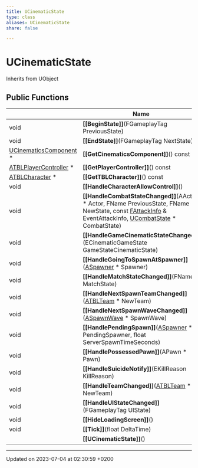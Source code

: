 ```yaml
---
title: UCinematicState
type: class
aliases: UCinematicState
share: false

---
```


# UCinematicState





Inherits from UObject

## Public Functions

|                | Name           |
| -------------- | -------------- |
| void | **[[BeginState]]**(FGameplayTag PreviousState) |
| void | **[[EndState]]**(FGameplayTag NextState) |
| [UCinematicsComponent](/docs/SDK/Source/Classes/classUCinematicsComponent.md) * | **[[GetCinematicsComponent]]**() const |
| [ATBLPlayerController](/docs/SDK/Source/Classes/classATBLPlayerController.md) * | **[[GetPlayerController]]**() const |
| [ATBLCharacter](/docs/SDK/Source/Classes/classATBLCharacter.md) * | **[[GetTBLCharacter]]**() const |
| void | **[[HandleCharacterAllowControl]]**() |
| void | **[[HandleCombatStateChanged]]**(AActor * Actor, FName PreviousState, FName NewState, const [FAttackInfo](/docs/SDK/Source/Classes/structFAttackInfo.md) & EventAttackInfo, [UCombatState](/docs/SDK/Source/Classes/classUCombatState.md) * CombatState) |
| void | **[[HandleGameCinematicStateChanged]]**(ECinematicGameState GameStateCinematicState) |
| void | **[[HandleGoingToSpawnAtSpawner]]**([ASpawner](/docs/SDK/Source/Classes/classASpawner.md) * Spawner) |
| void | **[[HandleMatchStateChanged]]**(FName MatchState) |
| void | **[[HandleNextSpawnTeamChanged]]**([ATBLTeam](/docs/SDK/Source/Classes/classATBLTeam.md) * NewTeam) |
| void | **[[HandleNextSpawnWaveChanged]]**([ASpawnWave](/docs/SDK/Source/Classes/classASpawnWave.md) * SpawnWave) |
| void | **[[HandlePendingSpawn]]**([ASpawner](/docs/SDK/Source/Classes/classASpawner.md) * PendingSpawner, float ServerSpawnTimeSeconds) |
| void | **[[HandlePossessedPawn]]**(APawn * Pawn) |
| void | **[[HandleSuicideNotify]]**(EKillReason KillReason) |
| void | **[[HandleTeamChanged]]**([ATBLTeam](/docs/SDK/Source/Classes/classATBLTeam.md) * NewTeam) |
| void | **[[HandleUIStateChanged]]**(FGameplayTag UIState) |
| void | **[[HideLoadingScreen]]**() |
| void | **[[Tick]]**(float DeltaTime) |
| | **[[UCinematicState]]**() |

-------------------------------

Updated on 2023-07-04 at 02:30:59 +0200
